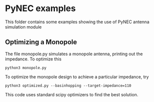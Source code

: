 # PyNEC examples

This folder contains some examples showing the use of PyNEC antenna simulation module 

## Optimizing a Monopole

The file monopole.py simulates a monopole antenna, printing out the impedance. To optimize this 

    python3 monopole.py 
    
To optimize the monopole design to achieve a particular impedance, try

    python3 optimized.py --basinhopping --target-impedance=110

This code uses standard scipy optimizers to find the best solution.
